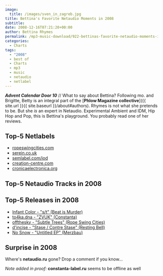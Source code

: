 ```yaml
---
image:
  title: /images/sven_in_zagreb.jpg
title: Bettina's Favorite Netaudio Moments in 2008
subtitle: 
date: 2008-12-16T07:21:20+00:00
author: Bettina Rhymes
permalink: /mp3-music-download/922-bettinas-favorite-netaudio-moments-in-2008
categories:
  - Charts
tags:
  - "2008"
  - best of
  - Charts
  - mp3
  - music
  - netaudio
  - netlabel
---
```

***Advent Calendar Door 10*** // What to say about Bettina? Following mo. and Brigitte, Betty is an integral part of the [**Phlow Magazine collective**]({{ site.url }}{{ site.baseurl }}/about#authors). Rhymes is not what she pretends to be. But she _is_ an expert in Netaudio. Experimental Ambient and IDM, Hip Hop and Pop, this is Bettina's playground. You probably read one of her reviews.<!--more-->

<!--adsense-->

## Top-5 Netlabels

  * <a href="http://ropeswingcities.com" target="_blank">ropeswingcities.com</a>
  * <a href="http://serein.co.uk" target="_blank">serein.co.uk</a>
  * <a href="http://semlabel.com/iod" target="_blank">semlabel.com/iod</a>
  * <a href="http://creation-centre.com" target="_blank">creation-centre.com</a>
  * <a href="http://cronicaelectronica.org" target="_blank">cronicaelectronica.org</a>

## Top-5 Netaudio Tracks in 2008

## Top-5 Releases in 2008

  * <a href="http://www.beatismurder.com/netlabel/index.php?option=com_content&task=view&id=58&Itemid=32" target="_blank">Infant Color - "s/t" (Beat is Murder)<br /> </a>
  * <a href="http://www.archive.org/details/const006To4ka.dnazvuk" target="_blank">to4ka.dna - "ZVUK" (Constanta)<br /> </a>
  * <a href="http://ropeswingcities.com/?p=126" target="_blank">offthesky - "Subtle Trees" (Rope Swing Cities)<br /> </a>
  * <a href="http://www.restingbell.net/releases/rb040-stase-contre-stase" target="_blank">d'incise - "Stase / Contre Stase" (Resting Bell)<br /> </a>
  * [No Snow - "Untitled EP" (Merzbau)](http://merzbau-label.org/merz0039_eng.htm)

## Surprise in 2008

Where's **netaudio.ru** gone? Drop a comment if you know...

_Note added in proof:_ **constanta-label.ru** seems to be offline as well